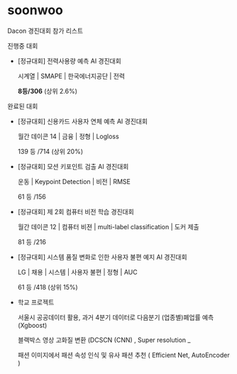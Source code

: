 # soonwoo

Dacon 경진대회 참가 리스트

진행중 대회
- [정규대회] 전력사용량 예측 AI 경진대회


  시계열 | SMAPE | 한국에너지공단 | 전력


  **8등/306** (상위 2.6%)

완료된 대회

- [정규대회] 신용카드 사용자 연체 예측 AI 경진대회


  월간 데이콘 14 | 금융 | 정형 | Logloss

  139 등 /714 (상위 20%)


- [정규대회] 모션 키포인트 검출 AI 경진대회


  운동 | Keypoint Detection | 비전 | RMSE

  61 등 /156



- [정규대회] 제 2회 컴퓨터 비전 학습 경진대회


  월간 데이콘 12 | 컴퓨터 비젼 | multi-label classification | 도커 제출

  81 등 /216


- [정규대회] 시스템 품질 변화로 인한 사용자 불편 예지 AI 경진대회


  LG | 채용 | 시스템 | 사용자 불편 | 정형 | AUC

  61 등 /418 (상위 15%)

- 학교 프로젝트

  서울시 공공데이터 활용, 과거 4분기 데이터로 다음분기 (업종별)폐업률 예측 (Xgboost)
  
  블랙박스 영상 고화질 변환 (DCSCN (CNN) , Super resolution _
  
  패션 이미지에서 패션 속성 인식 및 유사 패션 추천 ( Efficient Net, AutoEncoder )
